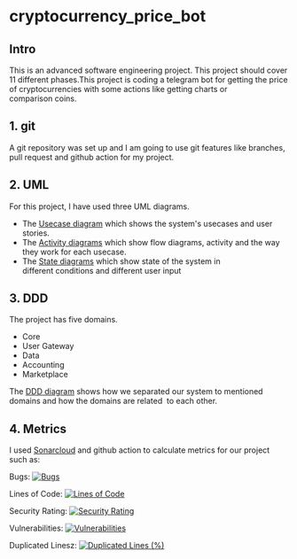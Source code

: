 # cryptocurrency_price_bot

## Intro

This is an advanced software engineering project. This project should cover 11 different phases.This project is coding a telegram bot for getting the price of cryptocurrencies with some actions like getting charts or comparison coins.

## 1. git

A git repository was set up and I am going to use git features like branches, pull request and github action for my project.

## 2. UML

For this project, I have used three UML diagrams.

<ul>
<li> The <a href="https://github.com/maryam-mohebbi/cryptocurrency_price_bot/tree/main/diagrams/usecase.md">Usecase diagram</a> which shows the system's usecases and user stories.</li>
<li> The <a href="https://github.com/maryam-mohebbi/cryptocurrency_price_bot/tree/main/diagrams/activity-diagram.md">Activity diagrams</a> which show flow diagrams, activity and the way they work for each usecase.</li>
<li> The <a href="https://github.com/maryam-mohebbi/cryptocurrency_price_bot/tree/main/diagrams/state-diagram.md">State diagrams</a> which show state of the system in different conditions and different user input</li></ul>

## 3. DDD

The project has five domains.

<ul>
<li>Core</li>
<li>User Gateway</li>
<li>Data</li>
<li>Accounting</li>
<li>Marketplace</li>
</ul>

The
<a href="https://github.com/maryam-mohebbi/cryptocurrency_price_bot/tree/main/diagrams/ddd-diagram.md">DDD diagram</a> shows how we separated our system to mentioned domains and how the domains are related  to each other.

## 4. Metrics

I used
<a href="https://sonarcloud.io/summary/overall?id=maryam-mohebbi_cryptocurrency_price_bot">Sonarcloud</a> and github action to calculate metrics for our project such as:

Bugs: [![Bugs](https://sonarcloud.io/api/project_badges/measure?project=maryam-mohebbi_cryptocurrency_price_bot&metric=bugs)](https://sonarcloud.io/summary/new_code?id=maryam-mohebbi_cryptocurrency_price_bot)

Lines of Code: [![Lines of Code](https://sonarcloud.io/api/project_badges/measure?project=maryam-mohebbi_cryptocurrency_price_bot&metric=ncloc)](https://sonarcloud.io/summary/new_code?id=maryam-mohebbi_cryptocurrency_price_bot)

Security Rating: [![Security Rating](https://sonarcloud.io/api/project_badges/measure?project=maryam-mohebbi_cryptocurrency_price_bot&metric=security_rating)](https://sonarcloud.io/summary/new_code?id=maryam-mohebbi_cryptocurrency_price_bot)

Vulnerabilities: [![Vulnerabilities](https://sonarcloud.io/api/project_badges/measure?project=maryam-mohebbi_cryptocurrency_price_bot&metric=vulnerabilities)](https://sonarcloud.io/summary/new_code?id=maryam-mohebbi_cryptocurrency_price_bot)

Duplicated Linesz: [![Duplicated Lines (%)](https://sonarcloud.io/api/project_badges/measure?project=maryam-mohebbi_cryptocurrency_price_bot&metric=duplicated_lines_density)](https://sonarcloud.io/summary/new_code?id=maryam-mohebbi_cryptocurrency_price_bot)
